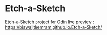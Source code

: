 # Etch-a-Sketch
Etch-a-Sketch project for Odin 
live preview : https://biswajithemram.github.io/Etch-a-Sketch/
